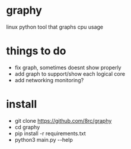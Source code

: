 # graphy
 linux python tool that graphs cpu usage

# things to do
- fix graph, sometimes doesnt show properly
- add graph to support/show each logical core
- add networking monitoring?

# install 
- git clone https://github.com/8rc/graphy
- cd graphy
- pip install -r requirements.txt
- python3 main.py --help